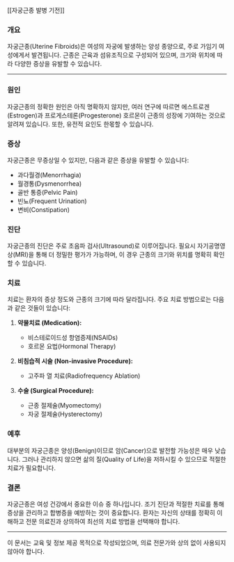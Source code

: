 [[자궁근종 발병 기전]]

### 개요

자궁근종(Uterine Fibroids)은 여성의 자궁에 발생하는 양성 종양으로, 주로 가임기 여성에게서 발견됩니다. 근종은 근육과 섬유조직으로 구성되어 있으며, 크기와 위치에 따라 다양한 증상을 유발할 수 있습니다.


---
### 원인

자궁근종의 정확한 원인은 아직 명확하지 않지만, 여러 연구에 따르면 에스트로겐(Estrogen)과 프로게스테론(Progesterone) 호르몬이 근종의 성장에 기여하는 것으로 알려져 있습니다. 또한, 유전적 요인도 한몫할 수 있습니다.

### 증상

자궁근종은 무증상일 수 있지만, 다음과 같은 증상을 유발할 수 있습니다:
- 과다월경(Menorrhagia)
- 월경통(Dysmenorrhea)
- 골반 통증(Pelvic Pain)
- 빈뇨(Frequent Urination)
- 변비(Constipation)

### 진단

자궁근종의 진단은 주로 초음파 검사(Ultrasound)로 이루어집니다. 필요시 자기공명영상(MRI)을 통해 더 정밀한 평가가 가능하며, 이 경우 근종의 크기와 위치를 명확히 확인할 수 있습니다.

### 치료

치료는 환자의 증상 정도와 근종의 크기에 따라 달라집니다. 주요 치료 방법으로는 다음과 같은 것들이 있습니다:

1. **약물치료 (Medication):**
   - 비스테로이드성 항염증제(NSAIDs)
   - 호르몬 요법(Hormonal Therapy)

2. **비침습적 시술 (Non-invasive Procedure):**
   - 고주파 열 치료(Radiofrequency Ablation)

3. **수술 (Surgical Procedure):**
   - 근종 절제술(Myomectomy)
   - 자궁 절제술(Hysterectomy)

### 예후

대부분의 자궁근종은 양성(Benign)이므로 암(Cancer)으로 발전할 가능성은 매우 낮습니다. 그러나 관리하지 않으면 삶의 질(Quality of Life)을 저하시킬 수 있으므로 적절한 치료가 필요합니다.

### 결론

자궁근종은 여성 건강에서 중요한 이슈 중 하나입니다. 조기 진단과 적절한 치료를 통해 증상을 관리하고 합병증을 예방하는 것이 중요합니다. 환자는 자신의 상태를 정확히 이해하고 전문 의료진과 상의하여 최선의 치료 방법을 선택해야 합니다.

---

이 문서는 교육 및 정보 제공 목적으로 작성되었으며, 의료 전문가와 상의 없이 사용되지 않아야 합니다.